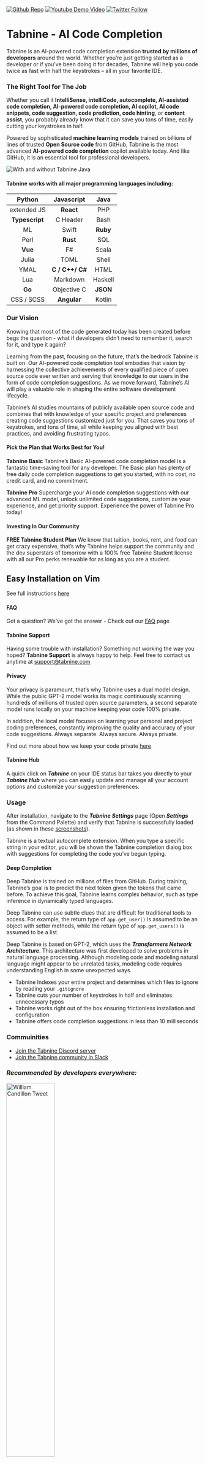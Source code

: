 [twitter-shield]: https://img.shields.io/twitter/follow/Tabnine_?style=social
[twitter-url]: https://bit.ly/2WHsEtD
[github-shield]: https://img.shields.io/github/stars/codota/Tabnine?style=social
[github-url]: https://bit.ly/36iGtUU
[youtube-shield]: https://img.shields.io/youtube/views/TKLkXh_c-Gw?style=social
[youtube-url]: https://bit.ly/36slY7c

[![Github Repo][github-shield]][github-url]
[![Youtube Demo Video][youtube-shield]][youtube-url]
[![Twitter Follow][twitter-shield]][twitter-url]

# Tabnine - AI Code Completion

Tabnine is an AI-powered code completion extension **trusted by millions of developers** around the world. Whether you’re just getting started as a developer or if you’ve been doing it for decades, Tabnine will help you code twice as fast with half the keystrokes – all in your favorite IDE.

### **The Right Tool for The Job**

Whether you call it **IntelliSense, intelliCode, autocomplete, AI-assisted code completion, AI-powered code completion, AI copilot, AI code snippets, code suggestion, code prediction, code hinting**, or **content assist**, you probably already know that it can save you tons of time, easily cutting your keystrokes in half.

Powered by sophisticated **machine learning models** trained on billions of lines of trusted **Open Source code** from GitHub, Tabnine is the most advanced **AI-powered code completion** copilot available today. And like GitHub, it is an essential tool for professional developers.

![With and without Tabnine Java](https://github.com/codota/TabNine/raw/master/with-and-without-tabnine-java.gif)

#### **Tabnine works with all major programming languages including:**

|     Python     |   Javascript    |   Java   |
| :------------: | :-------------: | :------: |
|  extended JS   |    **React**    |   PHP    |
| **Typescript** |    C Header     |   Bash   |
|       ML       |      Swift      | **Ruby** |
|      Perl      |    **Rust**     |   SQL    |
|    **Vue**     |       F#        |  Scala   |
|     Julia      |      TOML       |  Shell   |
|      YMAL      | **C / C++/ C#** |   HTML   |
|      Lua       |    Markdown     | Haskell  |
|     **Go**     |   Objective C   | **JSON** |
|   CSS / SCSS   |   **Angular**   |  Kotlin  |

### **Our Vision**

Knowing that most of the code generated today has been created before begs the question - what if developers didn’t need to remember it, search for it, and type it again?

Learning from the past, focusing on the future, that’s the bedrock Tabnine is built on. Our AI-powered code completion tool embodies that vision by harnessing the collective achievements of every qualified piece of open source code ever written and serving that knowledge to our users in the form of code completion suggestions. As we move forward, Tabnine’s AI will play a valuable role in shaping the entire software development lifecycle.

Tabnine’s AI studies mountains of publicly available open source code and combines that with knowledge of your specific project and preferences creating code suggestions customized just for you. That saves you tons of keystrokes, and tons of time, all while keeping you aligned with best practices, and avoiding frustrating typos.

#### **Pick the Plan that Works Best for You!**

**Tabnine Basic**
Tabnine’s Basic AI-powered code completion model is a fantastic time-saving tool for any developer. The Basic plan has plenty of free daily code completion suggestions to get you started, with no cost, no credit card, and no commitment.

**Tabnine Pro**
Supercharge your AI code completion suggestions with our advanced ML model, unlock unlimited code suggestions, customize your experience, and get priority support. Experience the power of Tabnine Pro today!

#### **Investing In Our Community**

**FREE Tabnine Student Plan**
We know that tuition, books, rent, and food can get crazy expensive, that’s why Tabnine helps support the community and the dev superstars of tomorrow with a 100% free Tabnine Student license with all our Pro perks renewable for as long as you are a student.

## **Easy Installation on Vim**

See full instructions [here](https://www.tabnine.com/install/vim)

#### **FAQ**

Got a question? We’ve got the answer - Check out our [FAQ](https://www.tabnine.com/faq) page

#### **Tabnine Support**

Having some trouble with installation? Something not working the way you hoped? **Tabnine Support** is always happy to help. Feel free to contact us anytime at support@tabnine.com

#### **Privacy**

Your privacy is paramount, that’s why Tabnine uses a dual model design. While the public GPT-2 model works its magic continuously scanning hundreds of millions of trusted open source parameters, a second separate model runs locally on your machine keeping your code 100% private.

In addition, the local model focuses on learning your personal and project coding preferences, constantly improving the quality and accuracy of your code suggestions. Always separate. Always secure. Always private.

Find out more about how we keep your code private [here](https://www.tabnine.com/code-privacy)

#### **Tabnine Hub**

A quick click on **_Tabnine_** on your IDE status bar takes you directly to your **_Tabnine Hub_** where you can easily update and manage all your account options and customize your suggestion preferences.

### **Usage**

After installation, navigate to the **_Tabnine Settings_** page (Open **_Settings_** from the Command Palette) and verify that Tabnine is successfully loaded (as shown in these [screenshots](https://code.visualstudio.com/docs/getstarted/userinterface#_command-palette)).

Tabnine is a textual autocomplete extension. When you type a specific string in your editor, you will be shown the Tabnine completion dialog box with suggestions for completing the code you’ve begun typing.

#### **Deep Completion**

Deep Tabnine is trained on millions of files from GitHub. During training, Tabnine’s goal is to predict the next token given the tokens that came before. To achieve this goal, Tabnine learns complex behavior, such as type inference in dynamically typed languages.

Deep Tabnine can use subtle clues that are difficult for traditional tools to access. For example, the return type of `app.get_user()` is assumed to be an object with setter methods, while the return type of `app.get_users()` is assumed to be a list.

Deep Tabnine is based on GPT-2, which uses the **_Transformers Network Architecture_**. This architecture was first developed to solve problems in natural language processing. Although modeling code and modeling natural language might appear to be unrelated tasks, modeling code requires understanding English in some unexpected ways.

- Tabnine Indexes your entire project and determines which files to ignore by reading your `.gitignore`
- Tabnine cuts your number of keystrokes in half and eliminates unnecessary typos
- Tabnine works right out of the box ensuring frictionless installation and configuration
- Tabnine offers code completion suggestions in less than 10 milliseconds

### Commuinities

- [Join the Tabnine Discord server](https://discord.gg/5GnbDg5Jmg)
- [Join the Tabnine community in Slack](https://join.slack.com/t/tabnine-community/shared_invite/zt-mi5n0v6f-4W0Ap4yAUQXS~nVvxwSoJg)

### **_Recommended by developers everywhere:_**

<img src="https://raw.githubusercontent.com/codota/tabnine-vscode/master/assets/twitter-ps-27.png" alt="William Candillon Tweet" width="50%">

<img src="https://raw.githubusercontent.com/codota/tabnine-vscode/master/assets/twitter-ps-7.png" alt="Imed Boumalek Tweet" width="50%">

<img src="https://raw.githubusercontent.com/codota/tabnine-vscode/master/assets/twitter-ps-14.png" alt="ramnivas Tweet" width="50%">

<img src="https://raw.githubusercontent.com/codota/tabnine-vscode/master/assets/twitter-ps-16.png" alt="bob paskar Tweet" width="50%">

<img src="https://raw.githubusercontent.com/codota/tabnine-vscode/master/assets/twitter-ps-19.png" alt="Nick Radford Tweet" width="50%">

<img src="https://raw.githubusercontent.com/codota/tabnine-vscode/master/assets/twitter-ps-28.png" alt="Hugues BR Tweet" width="50%">

<img src="https://raw.githubusercontent.com/codota/tabnine-vscode/master/assets/twitter-ps-32.png" alt="JohnyTheCarrot Tweet" width="50%">

<img src="https://raw.githubusercontent.com/codota/tabnine-vscode/master/assets/twitter-ps-33.png" alt="Donald E Fredrick Tweet" width="50%">

<img src="https://raw.githubusercontent.com/codota/tabnine-vscode/master/assets/twitter-ps-36.png" alt="Joshua Kelly Tweet" width="50%">

<img src="https://raw.githubusercontent.com/codota/tabnine-vscode/master/assets/twitter-ps-38.png" alt="JDerek Braid Tweet" width="50%">

### **Note:**

---

A note on licensing: this repo includes source code as well as packaged Tabnine binaries. The MIT license only applies to the source code, not the binaries. The binaries are covered by the [Tabnine Terms of Use](https://www.tabnine.com/terms).

---

The Vim client for Tabnine is adapted from [YouCompleteMe](https://github.com/Valloric/YouCompleteMe).
This client is an incompatible fork of YouCompleteMe, so please do not contact the YCM maintainers regarding any problems with it. Instead, create an issue in this repository.
